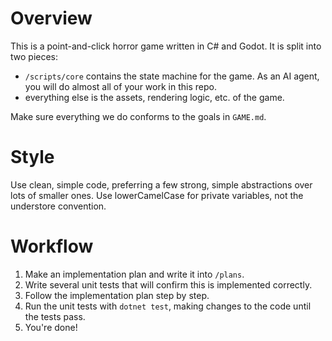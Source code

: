 # Overview

This is a point-and-click horror game written in C# and Godot. It is split into two pieces:
 - `/scripts/core` contains the state machine for the game. As an AI agent, you will do almost
 all of your work in this repo.
 - everything else is the assets, rendering logic, etc. of the game.

Make sure everything we do conforms to the goals in `GAME.md`.

# Style

Use clean, simple code, preferring a few strong, simple abstractions over lots of smaller ones.
Use lowerCamelCase for private variables, not the understore convention.

# Workflow

1. Make an implementation plan and write it into `/plans`.
2. Write several unit tests that will confirm this is implemented correctly.
3. Follow the implementation plan step by step.
4. Run the unit tests with `dotnet test`, making changes to the code until the tests pass.
5. You're done!